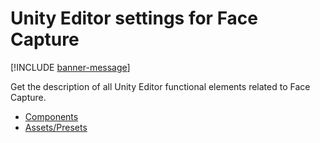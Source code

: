 # Unity Editor settings for Face Capture

[!INCLUDE [banner-message](banner-message.md)]

Get the description of all Unity Editor functional elements related to Face Capture.

* [Components](face-capture-components.md)
* [Assets/Presets](face-capture-presets.md)
